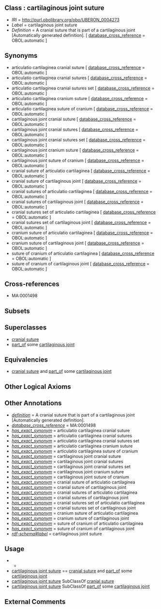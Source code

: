 
## Class : cartilaginous joint suture

 * *IRI* = http://purl.obolibrary.org/obo/UBERON_0004273
 * *Label* = cartilaginous joint suture
 * *Definition* = A cranial suture that is part of a cartilaginous joint [Automatically generated definition]. [ [database_cross_reference](../../ef/oboInOwl#hasDbXref.md) = OBOL:automatic ]

## Synonyms

 * articulatio cartilaginea cranial suture [ [database_cross_reference](../../ef/oboInOwl#hasDbXref.md) = OBOL:automatic ]
 * articulatio cartilaginea cranial sutures [ [database_cross_reference](../../ef/oboInOwl#hasDbXref.md) = OBOL:automatic ]
 * articulatio cartilaginea cranial sutures set [ [database_cross_reference](../../ef/oboInOwl#hasDbXref.md) = OBOL:automatic ]
 * articulatio cartilaginea cranium suture [ [database_cross_reference](../../ef/oboInOwl#hasDbXref.md) = OBOL:automatic ]
 * articulatio cartilaginea suture of cranium [ [database_cross_reference](../../ef/oboInOwl#hasDbXref.md) = OBOL:automatic ]
 * cartilaginous joint cranial suture [ [database_cross_reference](../../ef/oboInOwl#hasDbXref.md) = OBOL:automatic ]
 * cartilaginous joint cranial sutures [ [database_cross_reference](../../ef/oboInOwl#hasDbXref.md) = OBOL:automatic ]
 * cartilaginous joint cranial sutures set [ [database_cross_reference](../../ef/oboInOwl#hasDbXref.md) = OBOL:automatic ]
 * cartilaginous joint cranium suture [ [database_cross_reference](../../ef/oboInOwl#hasDbXref.md) = OBOL:automatic ]
 * cartilaginous joint suture of cranium [ [database_cross_reference](../../ef/oboInOwl#hasDbXref.md) = OBOL:automatic ]
 * cranial suture of articulatio cartilaginea [ [database_cross_reference](../../ef/oboInOwl#hasDbXref.md) = OBOL:automatic ]
 * cranial suture of cartilaginous joint [ [database_cross_reference](../../ef/oboInOwl#hasDbXref.md) = OBOL:automatic ]
 * cranial sutures of articulatio cartilaginea [ [database_cross_reference](../../ef/oboInOwl#hasDbXref.md) = OBOL:automatic ]
 * cranial sutures of cartilaginous joint [ [database_cross_reference](../../ef/oboInOwl#hasDbXref.md) = OBOL:automatic ]
 * cranial sutures set of articulatio cartilaginea [ [database_cross_reference](../../ef/oboInOwl#hasDbXref.md) = OBOL:automatic ]
 * cranial sutures set of cartilaginous joint [ [database_cross_reference](../../ef/oboInOwl#hasDbXref.md) = OBOL:automatic ]
 * cranium suture of articulatio cartilaginea [ [database_cross_reference](../../ef/oboInOwl#hasDbXref.md) = OBOL:automatic ]
 * cranium suture of cartilaginous joint [ [database_cross_reference](../../ef/oboInOwl#hasDbXref.md) = OBOL:automatic ]
 * suture of cranium of articulatio cartilaginea [ [database_cross_reference](../../ef/oboInOwl#hasDbXref.md) = OBOL:automatic ]
 * suture of cranium of cartilaginous joint [ [database_cross_reference](../../ef/oboInOwl#hasDbXref.md) = OBOL:automatic ]

## Cross-references

 * MA:0001498

## Subsets


## Superclasses

 * [cranial suture](../../UBERON/85/UBERON_0003685.md)
 * [part_of](../../BFO/50/BFO_0000050.md) some [cartilaginous joint](../../UBERON/13/UBERON_0002213.md)

## Equivalencies

 * [cranial suture](../../UBERON/85/UBERON_0003685.md) and [part_of](../../BFO/50/BFO_0000050.md) some [cartilaginous joint](../../UBERON/13/UBERON_0002213.md)

## Other Logical Axioms


## Other Annotations

 * *[definition](../../IAO/15/IAO_0000115.md)* = A cranial suture that is part of a cartilaginous joint [Automatically generated definition].
 * *[database_cross_reference](../../ef/oboInOwl#hasDbXref.md)* = MA:0001498
 * *[has_exact_synonym](../../ym/oboInOwl#hasExactSynonym.md)* = articulatio cartilaginea cranial suture
 * *[has_exact_synonym](../../ym/oboInOwl#hasExactSynonym.md)* = articulatio cartilaginea cranial sutures
 * *[has_exact_synonym](../../ym/oboInOwl#hasExactSynonym.md)* = articulatio cartilaginea cranial sutures set
 * *[has_exact_synonym](../../ym/oboInOwl#hasExactSynonym.md)* = articulatio cartilaginea cranium suture
 * *[has_exact_synonym](../../ym/oboInOwl#hasExactSynonym.md)* = articulatio cartilaginea suture of cranium
 * *[has_exact_synonym](../../ym/oboInOwl#hasExactSynonym.md)* = cartilaginous joint cranial suture
 * *[has_exact_synonym](../../ym/oboInOwl#hasExactSynonym.md)* = cartilaginous joint cranial sutures
 * *[has_exact_synonym](../../ym/oboInOwl#hasExactSynonym.md)* = cartilaginous joint cranial sutures set
 * *[has_exact_synonym](../../ym/oboInOwl#hasExactSynonym.md)* = cartilaginous joint cranium suture
 * *[has_exact_synonym](../../ym/oboInOwl#hasExactSynonym.md)* = cartilaginous joint suture of cranium
 * *[has_exact_synonym](../../ym/oboInOwl#hasExactSynonym.md)* = cranial suture of articulatio cartilaginea
 * *[has_exact_synonym](../../ym/oboInOwl#hasExactSynonym.md)* = cranial suture of cartilaginous joint
 * *[has_exact_synonym](../../ym/oboInOwl#hasExactSynonym.md)* = cranial sutures of articulatio cartilaginea
 * *[has_exact_synonym](../../ym/oboInOwl#hasExactSynonym.md)* = cranial sutures of cartilaginous joint
 * *[has_exact_synonym](../../ym/oboInOwl#hasExactSynonym.md)* = cranial sutures set of articulatio cartilaginea
 * *[has_exact_synonym](../../ym/oboInOwl#hasExactSynonym.md)* = cranial sutures set of cartilaginous joint
 * *[has_exact_synonym](../../ym/oboInOwl#hasExactSynonym.md)* = cranium suture of articulatio cartilaginea
 * *[has_exact_synonym](../../ym/oboInOwl#hasExactSynonym.md)* = cranium suture of cartilaginous joint
 * *[has_exact_synonym](../../ym/oboInOwl#hasExactSynonym.md)* = suture of cranium of articulatio cartilaginea
 * *[has_exact_synonym](../../ym/oboInOwl#hasExactSynonym.md)* = suture of cranium of cartilaginous joint
 * *[rdf-schema#label](../../el/rdf-schema#label.md)* = cartilaginous joint suture

## Usage

 * -
 * [cartilaginous joint suture](../../UBERON/73/UBERON_0004273.md) == [cranial suture](../../UBERON/85/UBERON_0003685.md) and [part_of](../../BFO/50/BFO_0000050.md) some [cartilaginous joint](../../UBERON/13/UBERON_0002213.md)
 * [cartilaginous joint suture](../../UBERON/73/UBERON_0004273.md) SubClassOf [cranial suture](../../UBERON/85/UBERON_0003685.md)
 * [cartilaginous joint suture](../../UBERON/73/UBERON_0004273.md) SubClassOf [part_of](../../BFO/50/BFO_0000050.md) some [cartilaginous joint](../../UBERON/13/UBERON_0002213.md)

## External Comments

